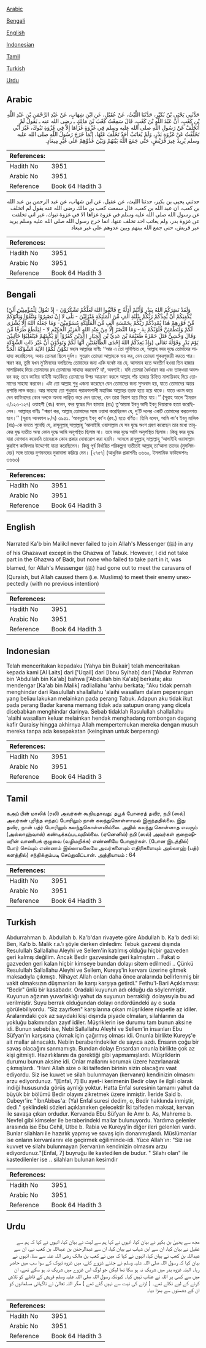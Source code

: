 [Arabic](#arabic)

[Bengali](#bengali)

[English](#english)

[Indonesian](#indonesian)

[Tamil](#tamil)

[Turkish](#turkish)

[Urdu](#urdu)

## Arabic


<div dir="rtl" lang="ar" style={{fontSize:'larger',backgroundColor:'#f8f9fa',padding:20}}>
حَدَّثَنِي يَحْيَى بْنُ بُكَيْرٍ، حَدَّثَنَا اللَّيْثُ، عَنْ عُقَيْلٍ، عَنِ ابْنِ شِهَابٍ، عَنْ عَبْدِ الرَّحْمَنِ بْنِ عَبْدِ اللَّهِ بْنِ كَعْبٍ، أَنَّ عَبْدَ اللَّهِ بْنَ كَعْبٍ، قَالَ سَمِعْتُ كَعْبَ بْنَ مَالِكٍ ـ رضى الله عنه ـ يَقُولُ لَمْ أَتَخَلَّفْ عَنْ رَسُولِ اللَّهِ صلى الله عليه وسلم فِي غَزْوَةٍ غَزَاهَا إِلاَّ فِي غَزْوَةِ تَبُوكَ، غَيْرَ أَنِّي تَخَلَّفْتُ عَنْ غَزْوَةِ بَدْرٍ، وَلَمْ يُعَاتَبْ أَحَدٌ تَخَلَّفَ عَنْهَا، إِنَّمَا خَرَجَ رَسُولُ اللَّهِ صلى الله عليه وسلم يُرِيدُ عِيرَ قُرَيْشٍ، حَتَّى جَمَعَ اللَّهُ بَيْنَهُمْ وَبَيْنَ عَدُوِّهِمْ عَلَى غَيْرِ مِيعَادٍ‏.‏
</div>
<div style={{backgroundColor:'#f8f9fa',padding:20, marginBottom: 10}}><table> <thead> <tr> <th>References:</th> <th></th> </tr> </thead> <tbody><tr><td>Hadith No</td><td>3951</td></tr><tr><td>Arabic No</td><td>3951</td></tr><tr><td>Reference</td><td>Book 64 Hadith 3</td></tr></tbody></table></div>


<div dir="rtl" lang="ar" style={{fontSize:'larger',backgroundColor:'#f8f9fa',padding:20}}>
حدثني يحيى بن بكير، حدثنا الليث، عن عقيل، عن ابن شهاب، عن عبد الرحمن بن عبد الله بن كعب، ان عبد الله بن كعب، قال سمعت كعب بن مالك رضى الله عنه يقول لم اتخلف عن رسول الله صلى الله عليه وسلم في غزوة غزاها الا في غزوة تبوك، غير اني تخلفت عن غزوة بدر، ولم يعاتب احد تخلف عنها، انما خرج رسول الله صلى الله عليه وسلم يريد عير قريش، حتى جمع الله بينهم وبين عدوهم على غير ميعاد
</div>
<div style={{backgroundColor:'#f8f9fa',padding:20, marginBottom: 10}}><table> <thead> <tr> <th>References:</th> <th></th> </tr> </thead> <tbody><tr><td>Hadith No</td><td>3951</td></tr><tr><td>Arabic No</td><td>3951</td></tr><tr><td>Reference</td><td>Book 64 Hadith 3</td></tr></tbody></table></div>

## Bengali


<div dir="ltr" lang="bn" style={{fontSize:'larger',backgroundColor:'#f8f9fa',padding:20}}>
(وَلَقَدْ نَصَرَكُمُ اللهُ بِبَدْرٍ وَّأَنْتُمْ أَذِلَّةٌ ج فَاتَّقُوا اللهَ لَعَلَّكُمْ تَشْكُرُوْنَ - إِذْ تَقُوْلُ لِلْمُؤْمِنِيْنَ أَلَنْ يَّكْفِيَكُمْ أَنْ يُّمِدَّكُمْ رَبُّكُمْ بِثَلٰثَةِ اٰلٰفٍ مِّنَ الْمَلٰٓئِكَةِ مُنْزَلِيْنَ - بَلٰٓى لا إِنْ تَصْبِرُوْا وَتَتَّقُوْا وَيَأْتُوْكُمْ مِّنْ فَوْرِهِمْ هٰذَا يُمْدِدْكُمْ رَبُّكُمْ بِخَمْسَةِ اٰلٰفٍ مِّنَ الْمَلٰٓئِكَةِ مُسَوِّمِيْنَ- وَمَا جَعَلَهُ اللهُ إِلَّا بُشْرٰى لَكُمْ وَلِتَطْمَئِنَّ قُلُوْبُكُمْ بِهٰ - وَمَا النَّصْرُ إِلَّا مِنْ عِنْدِ اللهِ الْعَزِيْزِ الْحَكِيْمِ لا - لِيَقْطَعَ طَرَفًا مِّنَ الَّذِيْنَ كَفَرُوْآ أَوْ يَكْبِتَهُمْ فَيَنْقَلِبُوْا خَآئِبِيْنَ) وَقَالَ وَحْشِيٌّ قَتَلَ حَمْزَةُ طُعَيْمَةَ بْنَ عَدِيِّ بْنِ الْخِيَارِ يَوْمَ بَدْرٍ وَقَوْلُهُ تَعَالَى (وَإِذْ يَعِدُكُمُ اللهُ إِحْدَى الطَّآئِفَتَيْنِ أَنَّهَا لَكُمْ وَتَوَدُّوْنَ أَنَّ غَيْرَ ذَاتِ الشَّوْكَةِ تَكُوْنُ لَكُمْ) الآيَةَ الشَّوْكَةُ الْحَدُّ মহান আল্লাহর বাণীঃ ‘‘আর এ তো সুনিশ্চিত যে, আল্লাহ বদর যুদ্ধে তোমাদের সাহায্য করেছিলেন, অথচ তোমরা ছিলে দুর্বল। সুতরাং তোমরা আল্লাহকে ভয় কর, যেন তোমরা শুকরগুজারী করতে পার। স্মরণ কর, তুমি যখন মু’মিনদের বলছিলেঃ তোমাদের জন্য একি যথেষ্ট নয় যে, আসমান হতে অবতীর্ণ হওয়া তিন হাজার মালায়িকাহ দিয়ে তোমাদের রব তোমাদের সাহায্য করবেন? হ্যাঁ, অবশ্যই। যদি তোমরা ধৈর্যধারণ কর এবং তাক্ওয়া অবলম্বন কর; তবে কাফির বাহিনী অতর্কিতে তোমাদের উপর আক্রমণ করলে আল্লাহ পাঁচ হাজার চিহ্নিত মালায়িকাহ দিয়ে তোমাদের সাহায্য করবেন। এটা তো আল্লাহ শুধু এজন্য করেছেন যেন তোমাদের জন্য সুসংবাদ হয়, যাতে তোমাদের অন্তর প্রশান্তি লাভ করে। আর সাহায্য তো শুধুমাত্র পরাক্রমশালী মহাবিজ্ঞ আল্লাহর তরফ হতে হয়ে থাকে। যাতে ধ্বংস করে দেন কাফিরদের কোন দলকে অথবা লাঞ্ছিত করে দেন তাদের, যেন তারা নিরাশ হয়ে ফিরে যায়।’’ (সূরাহ আলে ‘ইমরান ৩/১২৩-১২৭) ওয়াহশী (রাঃ) বলেন, বদর যুদ্ধের দিন হাম্যাহ (রাঃ) তু’আয়মা ইবনু আদী ইবনু খিয়ারকে হত্যা করেছিলেন। আল্লাহর বাণীঃ ‘‘স্মরণ কর, আল্লাহ্ তোমাদের সঙ্গে ওয়াদা করেছিলেন যে, দু’টি দলের একটি তোমাদের করতলগত হবে।’’ (সূরাহ আনফাল ৮/৭) ৩৯৫১. ‘আবদুল্লাহ ইবনু কা‘ব (রহ.) হতে বর্ণিত। তিনি বলেন, আমি কা‘ব ইবনু মালিক (রাঃ)-কে বলতে শুনেছি যে, রাসূলুল্লাহ্ সাল্লাল্লাহু ‘আলাইহি ওয়াসাল্লাম যে সব যুদ্ধে অংশ গ্রহণ করেছেন তার মধ্যে তাবূকের যুদ্ধ ব্যতীত অন্য কোন যুদ্ধে আমি অনুপস্থিত ছিলাম না। তবে বদর যুদ্ধে আমি অনুপস্থিত ছিলাম। কিন্তু বদর যুদ্ধে যারা যোগদান করেননি তাদেরকে কোন প্রকার দোষারোপ করা হয়নি। আসলে রাসূলুল্লাহ্ সাল্লাল্লাহু ‘আলাইহি ওয়াসাল্লাম কুরাইশ কাফিলার উদ্দেশেই যাত্রা করেছিলেন। কিন্তু পূর্ব নির্ধারিত পরিকল্পনা ব্যতীতই আল্লাহ্ তা‘আলা তাদের (মুসলিমদের) সঙ্গে তাদের দুশমনদের মুকাবালা করিয়ে দেন। [২৭৫৭] (আধুনিক প্রকাশনীঃ ৩৬৬০, ইসলামিক ফাউন্ডেশনঃ ৩৬৬৩)
</div>
<div style={{backgroundColor:'#f8f9fa',padding:20, marginBottom: 10}}><table> <thead> <tr> <th>References:</th> <th></th> </tr> </thead> <tbody><tr><td>Hadith No</td><td>3951</td></tr><tr><td>Arabic No</td><td>3951</td></tr><tr><td>Reference</td><td>Book 64 Hadith 3</td></tr></tbody></table></div>

## English


<div dir="ltr" lang="en" style={{fontSize:'larger',backgroundColor:'#f8f9fa',padding:20}}>
Narrated Ka'b bin Malik:I never failed to join Allah's Messenger (ﷺ) in any of his Ghazawat except in the Ghazwa of Tabuk. However, I did not take part in the Ghazwa of Badr, but none who failed to take part in it, was blamed, for Allah's Messenger (ﷺ) had gone out to meet the caravans of (Quraish, but Allah caused them (i.e. Muslims) to meet their enemy unexpectedly (with no previous intention)
</div>
<div style={{backgroundColor:'#f8f9fa',padding:20, marginBottom: 10}}><table> <thead> <tr> <th>References:</th> <th></th> </tr> </thead> <tbody><tr><td>Hadith No</td><td>3951</td></tr><tr><td>Arabic No</td><td>3951</td></tr><tr><td>Reference</td><td>Book 64 Hadith 3</td></tr></tbody></table></div>

## Indonesian


<div dir="ltr" lang="id" style={{fontSize:'larger',backgroundColor:'#f8f9fa',padding:20}}>
Telah menceritakan kepadaku [Yahya bin Bukair] telah menceritakan kepada kami [Al Laits] dari ['Uqail] dari [Ibnu Syihab] dari ['Abdur Rahman bin 'Abdullah bin Ka'ab] bahwa ['Abdullah bin Ka'ab] berkata; aku mendengar [Ka'ab bin Malik] radliallahu 'anhu berkata; "Aku tidak pernah menghindar dari Rasulullah shallallahu 'alaihi wasallam dalam peperangan yang beliau lakukan melainkan pada perang Tabuk. Adapun aku tidak ikut pada perang Badar karena memang tidak ada satupun orang yang dicela disebabkan menghindar darinya. Sebab tidaklah Rasulullah shallallahu 'alaihi wasallam keluar melainkan hendak menghadang rombongan dagang kafir Quraisy hingga akhirnya Allah mempertemukan mereka dengan musuh mereka tanpa ada kesepakatan (keinginan untuk berperang)
</div>
<div style={{backgroundColor:'#f8f9fa',padding:20, marginBottom: 10}}><table> <thead> <tr> <th>References:</th> <th></th> </tr> </thead> <tbody><tr><td>Hadith No</td><td>3951</td></tr><tr><td>Arabic No</td><td>3951</td></tr><tr><td>Reference</td><td>Book 64 Hadith 3</td></tr></tbody></table></div>

## Tamil


<div dir="ltr" lang="ta" style={{fontSize:'larger',backgroundColor:'#f8f9fa',padding:20}}>
கஅப் பின் மாலிக் (ரலி) அவர்கள் கூறியதாவது: தபூக் போரைத் தவிர, நபி (ஸல்) அவர்கள் புரிந்த எந்தப் போரிலும் நான் கலந்துகொள்ளாமல் இருந்ததில்லை. இது தவிர, நான் பத்ர் போரிலும் கலந்துகொள்ளவில்லை. அதில் கலந்து கொள்ளாத எவரும் (அல்லாஹ்வால்) கண்டிக்கப்படவுமில்லை. (ஏனெனில்) நபி (ஸல்) அவர்கள் குறைஷியரின் வாணிபக் குழுவை (வழிமறிக்க) எண்ணியே போனார்கள். (போன இடத்தில்) போர் செய்யும் எண்ணம் இல்லாமலேயே அவர்களையும் எதிரிகளையும் அல்லாஹ் (பத்ர் களத்தில்) சந்திக்கும்படி செய்துவிட்டான். அத்தியாயம் : 64
</div>
<div style={{backgroundColor:'#f8f9fa',padding:20, marginBottom: 10}}><table> <thead> <tr> <th>References:</th> <th></th> </tr> </thead> <tbody><tr><td>Hadith No</td><td>3951</td></tr><tr><td>Arabic No</td><td>3951</td></tr><tr><td>Reference</td><td>Book 64 Hadith 3</td></tr></tbody></table></div>

## Turkish


<div dir="ltr" lang="tr" style={{fontSize:'larger',backgroundColor:'#f8f9fa',padding:20}}>
Abdurrahman b. Abdullah b. Ka'b'dan rivayete göre Abdullah b. Ka'b dedi ki: Ben, Ka'b b. Malik r.a.'ı şöyle derken dinledim: Tebuk gazvesi dışında Resulullah Sallallahu Aleyhi ve Sellem'in katılmış olduğu hiçbir gazveden geri kalmış değilim. Ancak Bedir gazvesinde geri kalmıştırn .. Fakat o gazveden geri kalan hiçbir kimseye bundan dolayı sitem edilmedi .. Çünkü Resulullah Sallallahu Aleyhi ve Sellem, Kureyş'in kervanı üzerine gitmek maksadıyla çıkmıştı. Nihayet Allah onları daha önce aralarında belirlenmiş bir vakit olmaksızın düşmanları ile karşı karşıya getirdi." Fethu'l-Bari Açıklaması: "Bedir" ünlü bir kasabadır. Oradaki kuyunun adı olduğu da söylenmiştir. Kuyunun ağzının yuvarlaklığı yahut da suyunun berraklığı dolayısıyla bu ad verilmiştir. Suyu berrak olduğundan dolayı ondördündeki ay o suda görülebiliyordu. "Siz zayıfken" karşılarına çıkan müşriklere nispetle az idiler. Aralarındaki çok az sayıdaki kişi dışında piyade olmaları, silahlarının da yokluğu bakımından zayıf idiler. Müşriklerin ise durumu tam bunun aksine idi. Bunun sebebi ise, Nebi Sallallahu Aleyhi ve Sellem'in insanları Ebu Süfyan'ın karşısına çıkmak için çağırmış olması idi. Onunla birlikte Kureyş'e ait mallar alınacaktı. Nebiin beraberindekiler de sayıca azdı. Ensarın çoğu bir savaş olacağını sanmamıştı. Bundan dolayı Ensardan onunla birlikte çok az kişi gitmişti. Hazırlıklarını da gerektiği gibi yapmamışlardı. Müşriklerin durumu bunun aksine idi. Onlar mallarını korumak üzere hazırlanarak çıkmışlardı. "Hani Allah size o iki taifeden birinin sizin olacağını vaat ediyordu. Siz ise kuwet ve silah bulunmayan (kervanın) kendinizin olmasını arzu ediyordunuz. "[Enfal, 7] Bu ayet-i kerimenin Bedir olayı ile ilgili olarak indiği hususunda görüş ayrılığı yoktur. Hatta Enfal suresinin tamamı yahut da büyük bir bölümü Bedir olayını zikretmek üzere inmiştir. İleride Said b. Cubeyr'in: "İbnAbbas'a: (Ya) Enfal suresi dedim, o, Bedir hakkında inmiştir, dedi." şeklindeki sözleri açıklanırken gelecektir İki taifeden maksat, kervan ile savaşa çıkan ordudur. Kervanda Ebu Süfyan ile Amr b. As, Mahreme b. Nevfel gibi kimseler ile beraberindeki mallar bulunuyordu. Yardıma gelenler arasında ise Ebu Cehil, Utbe b. Rabia ve Kureyş'in diğer ileri gelenleri vardı. Bunlar silahları ile hazırlık yapmış ve savaş için donanmışlardı. Müslümanlar ise onların kervanlarını ele geçirmek eğiliminde-idi. Yüce AIlah'ın: "Siz ise kuvvet ve silahı bulunmayan (kervan)ın kendinizin olmasını arzu ediyordunuz."[Enfal, 7] buyruğu ile kastedilen de budur. " Silahı olan" ile kastedilenler ise .. silahları bulunan kesimdir
</div>
<div style={{backgroundColor:'#f8f9fa',padding:20, marginBottom: 10}}><table> <thead> <tr> <th>References:</th> <th></th> </tr> </thead> <tbody><tr><td>Hadith No</td><td>3951</td></tr><tr><td>Arabic No</td><td>3951</td></tr><tr><td>Reference</td><td>Book 64 Hadith 3</td></tr></tbody></table></div>

## Urdu


<div dir="rtl" lang="ur" style={{fontSize:'larger',backgroundColor:'#f8f9fa',padding:20}}>
مجھ سے یحییٰ بن بکیر نے بیان کیا، انہوں نے کہا ہم سے لیث نے بیان کیا، انہوں نے کہا کہ ہم سے عقیل نے بیان کیا، ان سے ابن شہاب نے بیان کیا، ان سے عبدالرحمٰن بن عبداللہ بن کعب نے، ان سے عبداللہ بن کعب نے بیان کیا، انہوں نے کہا کہ میں نے کعب بن مالک رضی اللہ عنہ سے سنا، انہوں نے بیان کیا کہ رسول اللہ صلی اللہ علیہ وسلم نے جتنے غزوے کئے، میں غزوہ تبوک کے سوا سب میں حاضر رہا۔ البتہ غزوہ بدر میں شریک نہ ہو سکا تھا لیکن جو لوگ اس غزوے میں شریک نہ ہو سکے تھے، ان میں سے کسی پر اللہ نے عتاب نہیں کیا۔ کیونکہ رسول اللہ صلی اللہ علیہ وسلم قریش کے قافلے کو تلاش کرنے کے لیے نکلے تھے۔ ( لڑنے کی نیت سے نہیں گئے تھے ) مگر اللہ تعالیٰ نے ناگہانی مسلمانوں کو ان کے دشمنوں سے بھڑا دیا۔
</div>
<div style={{backgroundColor:'#f8f9fa',padding:20, marginBottom: 10}}><table> <thead> <tr> <th>References:</th> <th></th> </tr> </thead> <tbody><tr><td>Hadith No</td><td>3951</td></tr><tr><td>Arabic No</td><td>3951</td></tr><tr><td>Reference</td><td>Book 64 Hadith 3</td></tr></tbody></table></div>